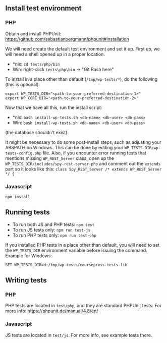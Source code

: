 ## Install test environment

### PHP

Obtain and install PHPUnit: https://github.com/sebastianbergmann/phpunit#installation
    
We will need create the default test environment and set it up. First up, we will need a shell opened up in a proper location.

- *nix: `cd tests/php/bin` 
- Win: right-click `tests\php\bin` -> "Git Bash here"

To install in a place other than default (`/tmp/wp-tests/*`), do the following (this is optional):

	export WP_TESTS_DIR="<path-to-your-preferred-destination-1>"
	export WP_CORE_DIR="<path-to-your-preferred-destination-2>"

Now that we have all this, run the install script:

- *nix: `bash install-wp-tests.sh <db-name> <db-user> <db-pass>`
- Win: `bash install-wp-tests.sh <db-name> <db-user> <db-pass>`

(the database shouldn't exist)

It might be necessary to do some post-install steps, such as adjusting your ABSPATH on Windows. This can be done by editing your `WP_TESTS_DIR/wp-tests-config.php` file. Also, if you encounter error running tests that mentions missing `WP_REST_Server` class, open up the `WP_TESTS_DIR/includes/spy-rest-server.php` and comment out the `extends` part so it looks like this: `class Spy_REST_Server /* extends WP_REST_Server */ {`

### Javascript

`npm install`

## Running tests

- To run both JS and PHP tests: `npm test`
- To run JS tests only: `npm run test-js`
- To run PHP tests only: `npm run test-php`

If you installed PHP tests in a place other than default, you will need to set the `WP_TESTS_DIR` environment variable before issuing the command. Example for Windows:

`SET WP_TESTS_DIR=d:/tmp/wp-tests/coursepress-tests-lib`

## Writing tests

### PHP

PHP tests are located in `test/php`, and they are standard PHPUnit tests. For more info: https://phpunit.de/manual/4.8/en/

### Javascript

JS tests are located in `test/js`. For more info, see example tests there.
